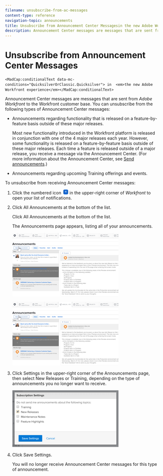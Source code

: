 ```yaml
---
filename: unsubscribe-from-ac-messages
content-type: reference
navigation-topic: announcements
title: Unsubscribe from Announcement Center Messagesin the new Adobe Workfront experience
description: Announcement Center messages are messages that are sent from Adobe Workfront to the Workfront customer base. You can unsubscribe from the following types of Announcement Center messages:
---
```


# Unsubscribe from Announcement Center Messages

<!--
<MadCap:conditionalText data-mc-conditions="QuicksilverOrClassic.Quicksilver">
in
<em>the new Adobe Workfront experience</em>
</MadCap:conditionalText>
-->

`<MadCap:conditionalText data-mc-conditions="QuicksilverOrClassic.Quicksilver"> in  <em>the new Adobe Workfront experience</em></MadCap:conditionalText>`

Announcement Center messages are messages that are sent from *Adobe Workfront* to the Workfront customer base. You can unsubscribe from the following types of Announcement Center messages:

* Announcements regarding functionality that is released on a feature-by-feature basis outside of these major releases.

  Most new functionality introduced in the Workfront platform is released in conjunction with one of the 4 major releases each year. However, some functionality is released on a feature-by-feature basis outside of these major releases. Each time a feature is released outside of a major release, you receive a message via the Announcement Center. (For more information about the Announcement Center, see [Send announcements](../../administration-and-setup/get-started-wf-administration/view-send-announcements.md).)

* Announcements regarding upcoming Training offerings and events.

To unsubscribe from receiving Announcement Center messages:

<ol> 
 <li value="1"> <p>Click the numbered icon <img src="assets/notifications-icon-jewel.jpg"> in the upper-right corner of <em>Workfront</em> to open your list of notifications.</p> </li> 
 <li value="2"> <draft-comment>
   <p data-mc-conditions="QuicksilverOrClassic.Quicksilver">Click <span class="bold">All Announcements</span> at the bottom of the list.</p>
  </draft-comment><p data-mc-conditions="QuicksilverOrClassic.Quicksilver">Click <span class="bold">All Announcements</span> at the bottom of the list.</p> <p>The <span class="bold">Announcements</span> page appears, listing all of your announcements.</p> <draft-comment>
   <p data-mc-conditions="QuicksilverOrClassic.Quicksilver"> <img src="assets/announcements-page-qs-350x210.png" style="width: 350;height: 210;"> </p>
  </draft-comment><p data-mc-conditions="QuicksilverOrClassic.Quicksilver"> <img src="assets/announcements-page-qs-350x210.png" style="width: 350;height: 210;"> </p> </li> 
 <li value="3"> <p>Click <span class="bold">Settings</span> in the upper-right corner of the Announcements page, then select <span class="bold">New Releases</span> or Training, depending on the type of announcements you no longer want to receive.</p> <p> <img src="assets/announcementcenter-settings-350x187.png" style="width: 350;height: 187;"> </p> </li> 
 <li value="4"> <p>Click <span class="bold">Save Settings</span>.</p> <p>You will no longer receive Announcement Center messages for this type of announcement.<br></p> </li> 
</ol>

